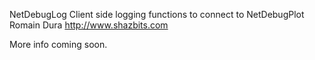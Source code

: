 NetDebugLog
Client side logging functions to connect to NetDebugPlot
Romain Dura
http://www.shazbits.com

More info coming soon.